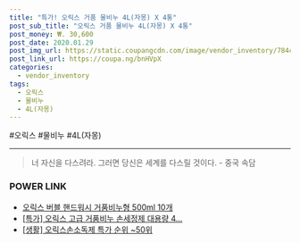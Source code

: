 ```yaml
--- 
title: "특가! 오릭스 거품 물비누 4L(자몽) X 4통" 
post_sub_title: "오릭스 거품 물비누 4L(자몽) X 4통" 
post_money: ₩. 30,600 
post_date: 2020.01.29 
post_img_url: https://static.coupangcdn.com/image/vendor_inventory/784c/dca830da38d17b6b435b53bb9e893408161aa7008e166a6844e106862db4.jpg 
post_link_url: https://coupa.ng/bnHVpX 
categories: 
  - vendor_inventory 
tags: 
  - 오릭스 
  - 물비누 
  - 4L(자몽) 
--- 
```

  #오릭스 #물비누 #4L(자몽) 
<hr> 

> 너 자신을 다스려라. 그러면 당신은 세계를 다스릴 것이다. - 중국 속담 


### POWER LINK

* <a href="https://blog.naver.com/fasyy4321/221791004825" target="_blank">오릭스 버블 핸드워시 거품비누형 500ml 10개</a>
* <a href="https://blog.naver.com/santokki14/221789281129" target="_blank">[특가] 오릭스 고급 거품비누 손세정제 대용량 4...</a>
* <a href="https://blog.naver.com/sakai111/221788575089" target="_blank"> [생활] 오릭스손소독제 특가 순위 ~50위</a>
